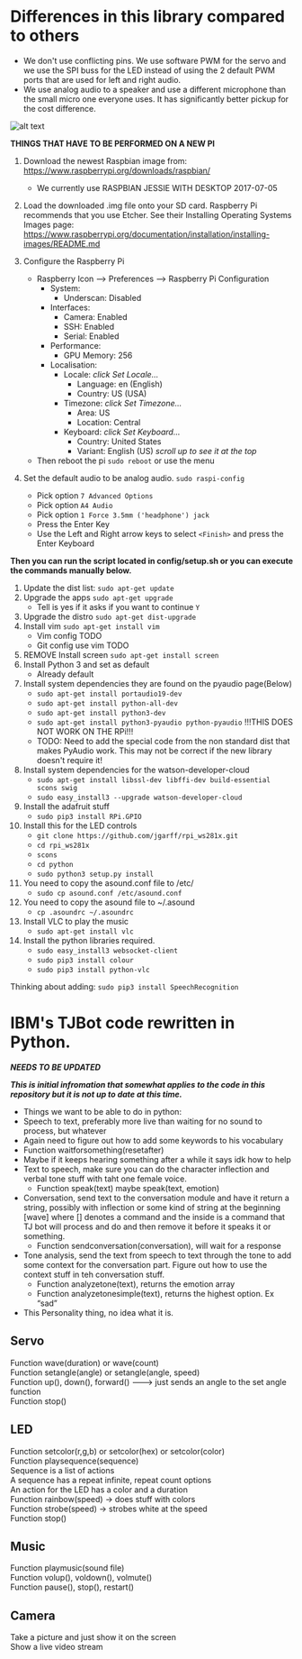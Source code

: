 # Differences in this library compared to others
  * We don't use conflicting pins.  We use software PWM for the servo and we use the SPI buss for the LED instead of using the 2 default PWM ports that are used for left and right audio.
  * We use analog audio to a speaker and use a different microphone than the small micro one everyone uses.  It has significantly better pickup for the cost difference.

![alt text][wiring-diagram]

[wiring-diagram]: https://cdn.rawgit.com/noboxio/tj-python/4d967c93/config/raspberryPiTJ.svg "Wiring Diagram"


**THINGS THAT HAVE TO BE PERFORMED ON A NEW PI**
 1. Download the newest Raspbian image from: https://www.raspberrypi.org/downloads/raspbian/
    * We currently use RASPBIAN JESSIE WITH DESKTOP 2017-07-05
 2. Load the downloaded .img file onto your SD card.  Raspberry Pi recommends that you use Etcher.  See their Installing Operating Systems Images page: https://www.raspberrypi.org/documentation/installation/installing-images/README.md

 1. Configure the Raspberry Pi
      * Raspberry Icon --> Preferences --> Raspberry Pi Configuration
          * System:
            * Underscan: Disabled
          * Interfaces:
            * Camera: Enabled
            * SSH: Enabled
            * Serial: Enabled
          * Performance:
            * GPU Memory: 256
          * Localisation:
            * Locale: *click Set Locale...*
              * Language: en (English)
              * Country: US (USA)
            * Timezone: *click Set Timezone...*
              * Area: US
              * Location: Central
            * Keyboard: *click Set Keyboard...*
              * Country: United States
              * Variant: English (US)  *scroll up to see it at the top*
      * Then reboot the pi `sudo reboot` or use the menu
 2. Set the default audio to be analog audio.  `sudo raspi-config`
    * Pick option `7 Advanced Options`
    * Pick option `A4 Audio`
    * Pick option `1 Force 3.5mm ('headphone') jack`
    * Press the Enter Key
    * Use the Left and Right arrow keys to select `<Finish>` and press the Enter Keyboard



**Then you can run the script located in config/setup.sh or you can execute the commands manually below.**

   1. Update the dist list: `sudo apt-get update`
   1. Upgrade the apps `sudo apt-get upgrade`
      * Tell is yes if it asks if you want to continue `Y`
   1. Upgrade the distro `sudo apt-get dist-upgrade`
   1. Install vim `sudo apt-get install vim`
      * Vim config TODO
      * Git config use vim TODO
   1. REMOVE Install screen `sudo apt-get install screen`
   1. Install Python 3 and set as default
      * Already default
   1. Install system dependencies they are found on the pyaudio page(Below)
      * `sudo apt-get install portaudio19-dev`
      * `sudo apt-get install python-all-dev`
      * `sudo apt-get install python3-dev`
      * `sudo apt-get install python3-pyaudio python-pyaudio`  !!!THIS DOES NOT WORK ON THE RPi!!!
      * TODO: Need to add the special code from the non standard dist that makes PyAudio work.   This may not be correct if the new library doesn't require it!
   1. Install system dependencies for the watson-developer-cloud
      * `sudo apt-get install libssl-dev libffi-dev build-essential scons swig`
      * `sudo easy_install3 --upgrade watson-developer-cloud`
   1. Install the adafruit stuff  
      * `sudo pip3 install RPi.GPIO`
   1. Install this for the LED controls
      * `git clone https://github.com/jgarff/rpi_ws281x.git`
      * `cd rpi_ws281x`
      * `scons`
      * `cd python`
      * `sudo python3 setup.py install`
   1. You need to copy the asound.conf file to /etc/
      * `sudo cp asound.conf /etc/asound.conf`
   1. You need to copy the asound file to ~/.asound
      * `cp .asoundrc ~/.asoundrc`
   1. Install VLC to play the music
      * `sudo apt-get install vlc`
   1. Install the python libraries required.
      * `sudo easy_install3 websocket-client`
      * `sudo pip3 install colour`
      * `sudo pip3 install python-vlc`

Thinking about adding:
`sudo pip3 install SpeechRecognition`




# IBM's TJBot code rewritten in Python.
*__NEEDS TO BE UPDATED__*

*__This is initial infromation that somewhat applies to the code in this repository but it is not up to date at this time.__*

  * Things we want to be able to do in python:  
  * Speech to text, preferably more live than waiting for no sound to process, but whatever  
  * Again need to figure out how to add some keywords to his vocabulary  
  * Function waitforsomething(resetafter)   
  * Maybe if it keeps hearing something after a while it says idk how to help  
  * Text to speech, make sure you can do the character inflection and verbal tone stuff with taht one female voice.  
    * Function speak(text) maybe speak(text, emotion)  
  * Conversation, send text to the conversation module and have it return a string, possibly with inflection or some kind of string at the beginning [wave] where [] denotes a command and the inside is a command that TJ bot will process and do and then remove it before it speaks it or something.  
    * Function sendconversation(conversation), will wait for a response  
  * Tone analysis, send the text from speech to text through the tone to add some context for the conversation part.  Figure out how    to use the context stuff in teh conversation stuff.  
    * Function analyzetone(text), returns the emotion array  
    * Function analyzetonesimple(text), returns the highest option. Ex “sad”  
  * This Personality thing, no idea what it is.  

## Servo  
  Function wave(duration) or wave(count)  
  Function setangle(angle) or setangle(angle, speed)  
  Function up(), down(), forward() ---> just sends an angle to the set angle function  
  Function stop()  


## LED  
  Function setcolor(r,g,b) or setcolor(hex) or setcolor(color)  
  Function playsequence(sequence)  
  Sequence is a list of actions  
  A sequence has a repeat infinite, repeat count options   
  An action for the LED has a color and a duration  
  Function rainbow(speed) → does stuff with colors  
  Function strobe(speed) → strobes white at the speed  
  Function stop()  

## Music  
  Function playmusic(sound file)  
  Function volup(), voldown(), volmute()  
  Function pause(), stop(), restart()  


## Camera  
  Take a picture and just show it on the screen  
  Show a live video stream  
